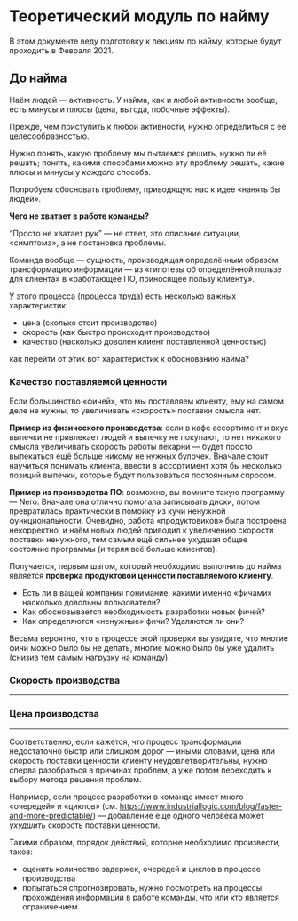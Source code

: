 # Теоретический модуль по найму

В этом документе веду подготовку к лекциям по найму, которые будут проходить в Февраля 2021.

## До найма

Наём людей — активность. У найма, как и любой активности вообще, есть минусы и плюсы (цена, выгода, побочные эффекты).

Прежде, чем приступить к любой активности, нужно определиться с её целесообразностью.

Нужно понять, какую проблему мы пытаемся решить, нужно ли её решать; понять, какими способами можно эту проблему решать, какие плюсы и минусы у _каждого_ способа.

Попробуем обосновать проблему, приводящую нас к идее «нанять бы людей».

**Чего не хватает в работе команды?**

“Просто не хватает рук” — не ответ, это описание ситуации, «симптома», а не постановка проблемы.

Команда вообще — сущность, производящая определённым образом трансформацию информации — из «гипотезы об определённой пользе для клиента» в «работающее ПО, приносящее пользу клиенту».

У этого процесса (процесса труда) есть несколько важных характеристик:
- цена (сколько стоит производство)
- скорость (как быстро происходит производство)
- качество (насколько доволен клиент поставленной ценностью)

как перейти от этих вот характеристик к обоснованию найма?

### Качество поставляемой ценности

Если большинство «фичей», что мы поставляем клиенту, ему на самом деле не нужны, то увеличивать «скорость» поставки смысла нет.

**Пример из физического производства**: если в кафе ассортимент и вкус выпечки не привлекает людей и выпечку не покупают, то нет никакого смысла увеличивать скорость работы пекарни — будет просто выпекаться ещё больше никому не нужных булочек. Вначале стоит научиться понимать клиента, ввести в ассортимент хотя бы несколько позиций выпечки, которые будут пользоваться постоянным спросом.

**Пример из производства ПО**: возможно, вы помните такую программу — Nero. Вначале она отлично помогала записывать диски, потом превратилась практически в помойку из кучи ненужной функциональности. Очевидно, работа «продуктовиков» была построена некорректно, и наём новых людей приводил к увеличению скорости поставки ненужного, тем самым ещё сильнее ухудшая общее состояние программы (и теряя всё больше клиентов).

Получается, первым шагом, который необходимо выполнить до найма является **проверка продуктовой ценности поставляемого клиенту**.

- Есть ли в вашей компании понимание, какими именно «фичами» насколько довольны пользователи?
- Как обосновывается необходимость разработки новых фичей?
- Как определяются «ненужные» фичи? Удаляются ли они?

Весьма вероятно, что в процессе этой проверки вы увидите, что многие фичи можно было бы не делать, многие можно было бы уже удалить (снизив тем самым нагрузку на команду).

### Скорость производства

---

### Цена производства

---

Соответственно, если кажется, что процесс трансформации недостаточно быстр или слишком дорог — иными словами, цена или скорость поставки ценности клиенту неудовлетворительны, нужно сперва разобраться в причинах проблем, а уже потом переходить к выбору метода решения проблем.

Например, если процесс разработки в команде имеет много «очередей» и «циклов» (см. https://www.industriallogic.com/blog/faster-and-more-predictable/) — добавление ещё одного человека может _ухудшить_ скорость поставки ценности.

Такими образом, порядок действий, которые необходимо произвести, таков:
- оценить количество задержек, очередей и циклов в процессе производства
- попытаться спрогнозировать, 
нужно посмотреть на процессы прохождения информации в работе команды, что или кто является ограничением.




